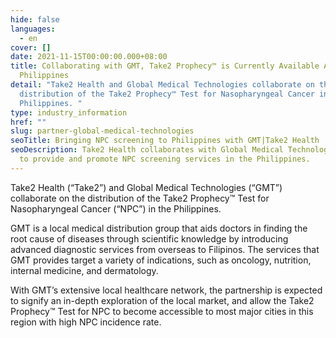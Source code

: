 ```yaml
---
hide: false
languages:
  - en
cover: []
date: 2021-11-15T00:00:00.000+08:00
title: Collaborating with GMT, Take2 Prophecy™ is Currently Available Across the
  Philippines
detail: "Take2 Health and Global Medical Technologies collaborate on the
  distribution of the Take2 Prophecy™ Test for Nasopharyngeal Cancer in the
  Philippines. "
type: industry_information
href: ""
slug: partner-global-medical-technologies
seoTitle: Bringing NPC screening to Philippines with GMT|Take2 Health
seoDescription: Take2 Health collaborates with Global Medical Technologies (GMT)
  to provide and promote NPC screening services in the Philippines.
---
```

Take2 Health (“Take2”) and Global Medical Technologies (“GMT”) collaborate on the distribution of the Take2 Prophecy™ Test for Nasopharyngeal Cancer (“NPC”) in the Philippines. 

GMT is a local medical distribution group that aids doctors in finding the root cause of diseases through scientific knowledge by introducing advanced diagnostic services from overseas to Filipinos. The services that GMT provides target a variety of indications, such as oncology, nutrition, internal medicine, and dermatology. 

With GMT’s extensive local healthcare network, the partnership is expected to signify an in-depth exploration of the local market, and allow the Take2 Prophecy™ Test for NPC to become accessible to most major cities in this region with high NPC incidence rate.